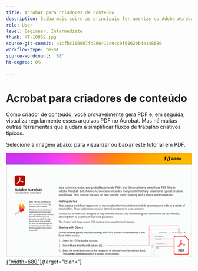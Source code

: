 ```yaml
---
title: Acrobat para criadores de conteúdo
description: Saiba mais sobre as principais ferramentas do Adobe Acrobat que ajudam a simplificar fluxos de trabalho de criação
role: User
level: Beginner, Intermediate
thumb: KT-10962.jpg
source-git-commit: a1cfbc100607fb266412e9cc9f6862bbde148680
workflow-type: tm+mt
source-wordcount: '68'
ht-degree: 0%

---
```


# Acrobat para criadores de conteúdo

Como criador de conteúdo, você provavelmente gera PDF e, em seguida, visualiza regularmente esses arquivos PDF no Acrobat. Mas há muitas outras ferramentas que ajudam a simplificar fluxos de trabalho criativos típicos.

Selecione a imagem abaixo para visualizar ou baixar este tutorial em PDF.

[![Imagem da primeira página do tutorial](assets/Acrobatforcontentcreators.png){&quot;width=680&quot;}](assets/AcrobatforContentCreators.pdf){target=&quot;blank&quot;}
